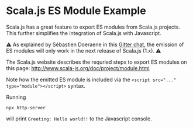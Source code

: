 
# Scala.js ES Module Example

Scala.js has a great feature to export ES modules from Scala.js projects.
This further simplifies the integration of Scala.js with Javascript.

:warning: As explained by Sébastien Doeraene in this [Gitter chat](https://gitter.im/scala-js/scala-js/archives/2019/02/28), the emission of ES modules will only work in the next release of Scala.js (1.x). :warning:

The Scala.js website describes the requried steps to export ES modules on this page:
http://www.scala-js.org/doc/project/module.html

Note how the emitted ES module is included via the `<script src="..." type="module"></script>` syntax.

Running
```
npx http-server
```

will print `Greeting: Hello world!!` to the Javascript console.
